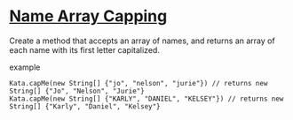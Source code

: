 # [Name Array Capping](https://www.codewars.com/kata/name-array-capping "https://www.codewars.com/kata/5356ad2cbb858025d800111d")

Create a method that accepts an array of names, and returns an array of each name with its first letter capitalized.

example
```
Kata.capMe(new String[] {"jo", "nelson", "jurie"}) // returns new String[] {"Jo", "Nelson", "Jurie"}
Kata.capMe(new String[] {"KARLY", "DANIEL", "KELSEY"}) // returns new String[] {"Karly", "Daniel", "Kelsey"}
```